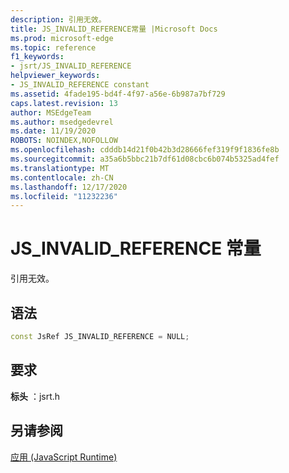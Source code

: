 ```yaml
---
description: 引用无效。
title: JS_INVALID_REFERENCE常量 |Microsoft Docs
ms.prod: microsoft-edge
ms.topic: reference
f1_keywords:
- jsrt/JS_INVALID_REFERENCE
helpviewer_keywords:
- JS_INVALID_REFERENCE constant
ms.assetid: 4fade195-bd4f-4f97-a56e-6b987a7bf729
caps.latest.revision: 13
author: MSEdgeTeam
ms.author: msedgedevrel
ms.date: 11/19/2020
ROBOTS: NOINDEX,NOFOLLOW
ms.openlocfilehash: cdddb14d21f0b42b3d28666fef319f9f1836fe8b
ms.sourcegitcommit: a35a6b5bbc21b7df61d08cbc6b074b5325ad4fef
ms.translationtype: MT
ms.contentlocale: zh-CN
ms.lasthandoff: 12/17/2020
ms.locfileid: "11232236"
---
```

# JS_INVALID_REFERENCE 常量

引用无效。  
  
## 语法  
  
```cpp  
const JsRef JS_INVALID_REFERENCE = NULL;  
```  
  
## 要求  
 **标头** ：jsrt.h  
  
## 另请参阅  
 [应用 (JavaScript Runtime)](../chakra-hosting/reference-javascript-runtime.md)
